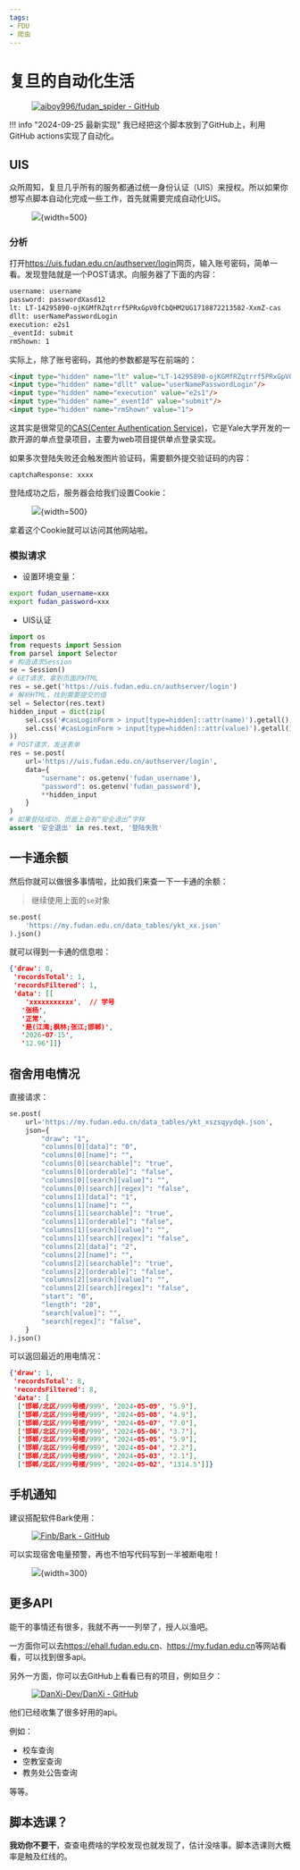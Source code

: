 ```yaml
---
tags:
- FDU
- 爬虫
---
```


# 复旦的自动化生活

<figure markdown>

[![aiboy996/fudan_spider - GitHub](https://gh-card.dev/repos/aiboy996/fudan_spider.svg?fullname=)](https://github.com/aiboy996/fudan_spider)

</figure>

!!! info "2024-09-25 最新实现"
    我已经把这个脚本放到了GitHub上，利用GitHub actions实现了自动化。


## UIS
众所周知，复旦几乎所有的服务都通过统一身份认证（UIS）来授权。所以如果你想写点脚本自动化完成一些工作，首先就需要完成自动化UIS。

<figure markdown>

![](assets/2024-06-20-16-28-04.png){width=500}

</figure>

### 分析
打开<https://uis.fudan.edu.cn/authserver/login>网页，输入账号密码，简单一看。发现登陆就是一个POST请求。向服务器了下面的内容：

```bash
username: username
password: passwordXasd12
lt: LT-14295890-ojKGMfRZqtrrf5PRxGpV0fCbQHM2UG1718872213582-XxmZ-cas
dllt: userNamePasswordLogin
execution: e2s1
_eventId: submit
rmShown: 1
```

实际上，除了账号密码，其他的参数都是写在前端的：
```html
<input type="hidden" name="lt" value="LT-14295890-ojKGMfRZqtrrf5PRxGpV0fCbQHM2UG1718872213582-XxmZ-cas"/>
<input type="hidden" name="dllt" value="userNamePasswordLogin"/>
<input type="hidden" name="execution" value="e2s1"/>
<input type="hidden" name="_eventId" value="submit"/>
<input type="hidden" name="rmShown" value="1">
```

这其实是很常见的[CAS(Center Authentication Service)](https://developers.yale.edu/cas-central-authentication-service)，它是Yale大学开发的一款开源的单点登录项目，主要为web项目提供单点登录实现。

如果多次登陆失败还会触发图片验证码，需要额外提交验证码的内容：
```
captchaResponse: xxxx
```

登陆成功之后，服务器会给我们设置Cookie：

<figure markdown>

![](assets/2024-06-20-16-44-20.png){width=500}

</figure>


拿着这个Cookie就可以访问其他网站啦。

### 模拟请求

- 设置环境变量：
```bash
export fudan_username=xxx
export fudan_password=xxx
```

- UIS认证
```python title="Python requests"
import os
from requests import Session
from parsel import Selector
# 构造请求Session
se = Session()
# GET请求，拿到页面的HTML
res = se.get('https://uis.fudan.edu.cn/authserver/login')
# 解析HTML，找到需要提交的值
sel = Selector(res.text)
hidden_input = dict(zip(
    sel.css('#casLoginForm > input[type=hidden]::attr(name)').getall(),
    sel.css('#casLoginForm > input[type=hidden]::attr(value)').getall()
))
# POST请求，发送表单
res = se.post(
    url='https://uis.fudan.edu.cn/authserver/login',
    data={
        "username": os.getenv('fudan_username'),
        "password": os.getenv('fudan_password'),
        **hidden_input
    }
)
# 如果登陆成功，页面上会有“安全退出”字样
assert '安全退出' in res.text, '登陆失败'
```

## 一卡通余额

然后你就可以做很多事情啦，比如我们来查一下一卡通的余额：

> 继续使用上面的`se`对象

```python
se.post(
    'https://my.fudan.edu.cn/data_tables/ykt_xx.json'
).json()
```

就可以得到一卡通的信息啦：

```json
{'draw': 0,
 'recordsTotal': 1,
 'recordsFiltered': 1,
 'data': [[
    'xxxxxxxxxxx',  // 学号
   '张杨',                              
   '正常',
   '是(江湾;枫林;张江;邯郸)',
   '2026-07-15',
   '12.96']]}
```

## 宿舍用电情况

直接请求：
```python
se.post(
    url='https://my.fudan.edu.cn/data_tables/ykt_xszsqyydqk.json',
    json={
        "draw": "1",
        "columns[0][data]": "0",
        "columns[0][name]": "",
        "columns[0][searchable]": "true",
        "columns[0][orderable]": "false",
        "columns[0][search][value]": "",
        "columns[0][search][regex]": "false",
        "columns[1][data]": "1",
        "columns[1][name]": "",
        "columns[1][searchable]": "true",
        "columns[1][orderable]": "false",
        "columns[1][search][value]": "",
        "columns[1][search][regex]": "false",
        "columns[2][data]": "2",
        "columns[2][name]": "",
        "columns[2][searchable]": "true",
        "columns[2][orderable]": "false",
        "columns[2][search][value]": "",
        "columns[2][search][regex]": "false",
        "start": "0",
        "length": "20",
        "search[value]": "",
        "search[regex]": "false",
    }
).json()
```
可以返回最近的用电情况：
```json
{'draw': 1,
 'recordsTotal': 8,
 'recordsFiltered': 8,
 'data': [
  ['邯郸/北区/999号楼/999', '2024-05-09', '5.9'],
  ['邯郸/北区/999号楼/999', '2024-05-08', '4.9'],
  ['邯郸/北区/999号楼/999', '2024-05-07', '7.0'],
  ['邯郸/北区/999号楼/999', '2024-05-06', '3.7'],
  ['邯郸/北区/999号楼/999', '2024-05-05', '5.9'],
  ['邯郸/北区/999号楼/999', '2024-05-04', '2.2'],
  ['邯郸/北区/999号楼/999', '2024-05-03', '2.1'],
  ['邯郸/北区/999号楼/999', '2024-05-02', '1314.5']]}
```

## 手机通知

建议搭配软件Bark使用：

<figure markdown>

[![Finb/Bark - GitHub](https://gh-card.dev/repos/Finb/Bark.svg?fullname=)](https://github.com/Finb/Bark)

</figure>

可以实现宿舍电量预警，再也不怕写代码写到一半被断电啦！

<figure markdown>

![](assets/2024-06-20-17-26-05.png){width=300}

</figure>


## 更多API

能干的事情还有很多，我就不再一一列举了，授人以渔吧。

一方面你可以去<https://ehall.fudan.edu.cn>、<https://my.fudan.edu.cn>等网站看看，可以找到很多api。

另外一方面，你可以去GitHub上看看已有的项目，例如旦夕：

<figure markdown>

[![DanXi-Dev/DanXi - GitHub](https://gh-card.dev/repos/DanXi-Dev/DanXi.svg?fullname=)](https://github.com/DanXi-Dev/DanXi)

</figure>

他们已经收集了很多好用的api。

例如：

- 校车查询
- 空教室查询
- 教务处公告查询

等等。

## 脚本选课？

**我劝你不要干**，查查电费啥的学校发现也就发现了，估计没啥事。脚本选课则大概率是触及红线的。